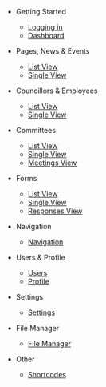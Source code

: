 * Getting Started

    * [Logging in](/getting-started/login.md)
    * [Dashboard](/getting-started/dashboard.md)

* Pages, News & Events

    * [List View](/content/list.md)
    * [Single View](/content/single.md)

* Councillors & Employees

    * [List View](/councillors/list.md)
    * [Single View](/councillors/single.md)

* Committees

    * [List View](/committees/list.md)
    * [Single View](/committees/single.md)
    * [Meetings View](/committees/meetings.md)

* Forms

    * [List View](/forms/list.md)
    * [Single View](/forms/single.md)
    * [Responses View](/forms/responses.md)

* Navigation

    * [Navigation](/navigation.md)

* Users & Profile

    * [Users](/users.md)
    * [Profile](/profile.md)

* Settings

    * [Settings](/settings.md)

* File Manager

    * [File Manager](/file-manager.md)

* Other

    * [Shortcodes](/other/shortcodes.md)